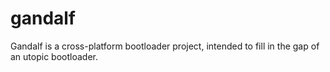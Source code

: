 gandalf
=======

Gandalf is a cross-platform bootloader project, intended to fill in the gap of an utopic bootloader.
